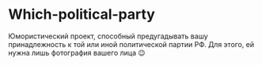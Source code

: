# Which-political-party
Юмористический проект, способный предугадывать вашу принадлежность к той или иной политической партии РФ. Для этого, ей нужна лишь фотография вашего лица 😉
